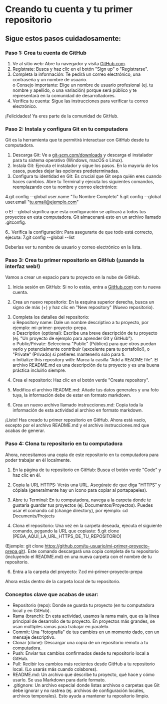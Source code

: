 # Creando tu cuenta y tu primer repositorio

## Sigue estos pasos cuidadosamente:

### Paso 1: Crea tu cuenta de GitHub

1. Ve al sitio web: Abre tu navegador y visita [GitHub.com](https://github.com).
2. Regístrate: Busca y haz clic en el botón "Sign up" o "Registrarse".
3. Completa la información: Te pedirá un correo electrónico, una contraseña y un nombre de usuario.  
   o Consejo importante: Elige un nombre de usuario profesional (ej. tu nombre y apellido, o una variación) porque será público y te representará en la comunidad de desarrolladores.
4. Verifica tu cuenta: Sigue las instrucciones para verificar tu correo electrónico.

¡Felicidades! Ya eres parte de la comunidad de GitHub.


### Paso 2: Instala y configura Git en tu computadora

Git es la herramienta que te permitirá interactuar con GitHub desde tu computadora.

1. Descarga Git: Ve a [git-scm.com/downloads](https://git-scm.com/downloads) y descarga el instalador para tu sistema operativo (Windows, macOS o Linux).
2. Instala Git: Ejecuta el instalador y sigue los pasos. En la mayoría de los casos, puedes dejar las opciones predeterminadas.
3. Configura tu identidad en Git: Es crucial que Git sepa quién eres cuando haces cambios. Abre tu Terminal y ejecuta los siguientes comandos, reemplazando con tu nombre y correo electrónico:

4.git config --global user.name "Tu Nombre Completo"
5.git config --global user.email "tu.email@ejemplo.com"

o El --global significa que esta configuración se aplicará a todos tus proyectos en esta computadora. Git almacenará esto en un archivo llamado .gitconfig.

6.. Verifica la configuración: Para asegurarte de que todo está correcto, ejecuta:
7.git config --global --list


Deberías ver tu nombre de usuario y correo electrónico en la lista.


### Paso 3: Crea tu primer repositorio en GitHub (¡usando la interfaz web!)

Vamos a crear un espacio para tu proyecto en la nube de GitHub.

1. Inicia sesión en GitHub: Si no lo estás, entra a [GitHub.com](https://github.com) con tu nueva cuenta.
2. Crea un nuevo repositorio: En la esquina superior derecha, busca un signo de más (+) y haz clic en "New repository" (Nuevo repositorio).
3. Completa los detalles del repositorio:  
o Repository name: Dale un nombre descriptivo a tu proyecto, por ejemplo: mi-primer-proyecto-prepa.  
o Description (optional): Escribe una breve descripción de tu proyecto (ej. "Un proyecto de ejemplo para aprender Git y GitHub").  
o Public/Private: Selecciona "Public" (Público) para que otros puedan verlo y potencialmente contribuir (¡excelente para tu portafolio!), o "Private" (Privado) si prefieres mantenerlo solo para ti.  
o Initialize this repository with: Marca la casilla "Add a README file". El archivo README.md es una descripción de tu proyecto y es una buena práctica incluirlo siempre.

4. Crea el repositorio: Haz clic en el botón verde "Create repository".
5. Modifica el archivo README.md: Añade tus datos generales y una foto tuya, la información debe de estar en formato markdown.
6. Crea un nuevo archivo llamado instrucciones.md: Copia toda la información de esta actividad al archivo en formato markdown.

¡Listo! Has creado tu primer repositorio en GitHub. Ahora está vacío, excepto por el archivo README.md y el archivo instrucciones.md que acabas de generar.


### Paso 4: Clona tu repositorio en tu computadora

Ahora, necesitamos una copia de este repositorio en tu computadora para poder trabajar en él localmente.

1. En la página de tu repositorio en GitHub: Busca el botón verde "Code" y haz clic en él.
2. Copia la URL HTTPS: Verás una URL. Asegúrate de que diga "HTTPS" y cópiala (generalmente hay un icono para copiar al portapapeles).
3. Abre tu Terminal: En tu computadora, navega a la carpeta donde te gustaría guardar tus proyectos (ej. Documentos/Proyectos). Puedes usar el comando cd (change directory), por ejemplo:
cd Documents/Projects

4. Clona el repositorio: Una vez en la carpeta deseada, ejecuta el siguiente comando, pegando la URL que copiaste:
5.git clone [PEGA_AQUÍ_LA_URL_HTTPS_DE_TU_REPOSITORIO]


(Ejemplo: git clone https://github.com/tu-usuario/mi-primer-proyecto-prepa.git). Este comando descargará una copia completa de tu repositorio (incluyendo el README.md) en una nueva carpeta con el nombre de tu repositorio.

6. Entra a la carpeta del proyecto:
7.cd mi-primer-proyecto-prepa

Ahora estás dentro de la carpeta local de tu repositorio.


### Conceptos clave que acabas de usar:

- Repositorio (repo): Donde se guarda tu proyecto (en tu computadora local y en GitHub).
- Rama (branch): En esta actividad, usamos la rama main, que es la línea principal de desarrollo de tu proyecto. En proyectos más grandes, se usan múltiples ramas para trabajar en paralelo.
- Commit: Una "fotografía" de tus cambios en un momento dado, con un mensaje descriptivo.
- Clonar (clone): Descargar una copia de un repositorio remoto a tu computadora.
- Push: Enviar tus cambios confirmados desde tu repositorio local a GitHub.
- Pull: Recibir los cambios más recientes desde GitHub a tu repositorio local. (Lo usarás más cuando colabores).
- README.md: Un archivo que describe tu proyecto, qué hace y cómo usarlo. Se usa Markdown para darle formato.
- .gitignore: Un archivo especial donde listas archivos o carpetas que Git debe ignorar y no rastrea (ej. archivos de configuración locales, archivos temporales). Esto ayuda a mantener tu repositorio limpio.

